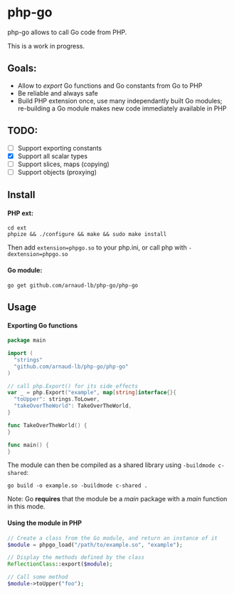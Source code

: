 # php-go

php-go allows to call Go code from PHP.

This is a work in progress.

## Goals:

- Allow to _export_ Go functions and Go constants from Go to PHP
- Be reliable and always safe
- Build PHP extension once, use many independantly built Go modules; re-building a Go module makes new code immediately available in PHP

## TODO:

- [ ] Support exporting constants
- [x] Support all scalar types
- [ ] Support slices, maps (copying)
- [ ] Support objects (proxying)

## Install

#### PHP ext:

    cd ext
    phpize && ./configure && make && sudo make install
    
Then add ``extension=phpgo.so`` to your php.ini, or call php with ``-dextension=phpgo.so``

#### Go module:

    go get github.com/arnaud-lb/php-go/php-go
  
## Usage

#### Exporting Go functions

``` go
package main

import (
  "strings"
  "github.com/arnaud-lb/php-go/php-go"
)

// call php.Export() for its side effects
var _ = php.Export("example", map[string]interface{}{
  "toUpper": strings.ToLower,
  "takeOverTheWorld": TakeOverTheWorld,
}

func TakeOverTheWorld() {
}

func main() {
}
```

The module can then be compiled as a shared library using `-buildmode c-shared`:

    go build -o example.so -buildmode c-shared .

Note: Go **requires** that the module be a _main_ package with a _main_ function in this mode.

#### Using the module in PHP

``` php
// Create a class from the Go module, and return an instance of it
$module = phpgo_load("/path/to/example.so", "example");

// Display the methods defined by the class
ReflectionClass::export($module);

// Call some method
$module->toUpper("foo");
```

